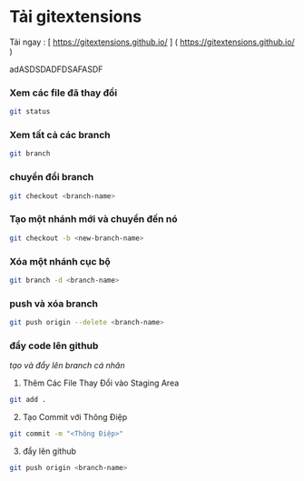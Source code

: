 # Tải gitextensions

Tải ngay : [ https://gitextensions.github.io/ ] ( https://gitextensions.github.io/ )

adASDSDADFDSAFASDF

### Xem các file đã thay đổi
```sh
git status
```

### Xem tất cả các branch
```sh
git branch
```

### chuyển đổi branch
```sh
git checkout <branch-name>
```

### Tạo một nhánh mới và chuyển đến nó
```sh
git checkout -b <new-branch-name>
```

### Xóa một nhánh cục bộ
```sh
git branch -d <branch-name>
```

### push và xóa branch
```sh
git push origin --delete <branch-name>
```

### đẩy code lên github
*tạo và đẩy lên branch cá nhân*

1. Thêm Các File Thay Đổi vào Staging Area

```sh
git add .
```

2. Tạo Commit với Thông Điệp

```sh
git commit -m "<Thông Điệp>"
```

3. đẩy lên github

```sh
git push origin <branch-name>
```